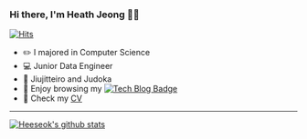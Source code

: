 <!--    
![header](https://capsule-render.vercel.app/api?type=wave&color=auto&height=300&section=header&text=Push%20the%20Limits&fontSize=90)
-->

### Hi there, I'm Heath Jeong 🙋‍♂️

[![Hits](https://hits.seeyoufarm.com/api/count/incr/badge.svg?url=https%3A%2F%2Fgithub.com%2Fzzsza)](https://hits.seeyoufarm.com)
  



- ✏️ I majored in Computer Science
- 💻 Junior Data Engineer
- 🥋 Jiujitteiro and Judoka
- 👾 Enjoy browsing my [![Tech Blog Badge](http://img.shields.io/badge/-Tech%20blog-black?style=flat-square&logo=github&link=https://velog.io/@dldydldy75/)](https://velog.io/@dldydldy75/)
- 📃 Check my [CV](https://drive.google.com/file/d/1f7rCiQpLHD61V-xNzpbx9qiiwxbweCU1/view?usp=sharing) 

<hr>


[![Heeseok's github stats](https://github-readme-stats.vercel.app/api?username=heeseok-jeong&show_icons=true&theme=tokyonight)](https://github.com/anuraghazra/github-readme-stats)

